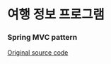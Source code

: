 # 여행 정보 프로그램 
### Spring MVC pattern   
[Original source code](https://github.com/codementor-sw)    
